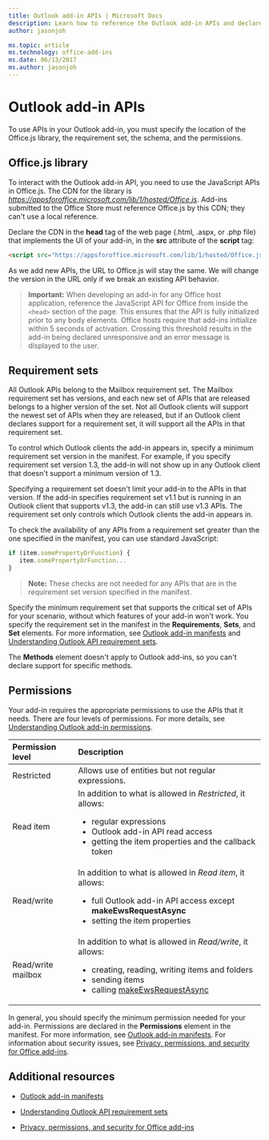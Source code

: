 ```yaml
---
title: Outlook add-in APIs | Microsoft Docs
description: Learn how to reference the Outlook add-in APIs and declare permissions in your Outlook add-in.
author: jasonjoh

ms.topic: article
ms.technology: office-add-ins
ms.date: 06/13/2017
ms.author: jasonjoh
---
```


# Outlook add-in APIs

To use APIs in your Outlook add-in, you must specify the location of the Office.js library, the requirement set, the schema, and the permissions.

## Office.js library

To interact with the Outlook add-in API, you need to use the JavaScript APIs in Office.js. The CDN for the library is  _https://appsforoffice.microsoft.com/lib/1/hosted/Office.js_. Add-ins submitted to the Office Store must reference Office.js by this CDN; they can't use a local reference. 

Declare the CDN in the **head** tag of the web page (.html, .aspx, or .php file) that implements the UI of your add-in, in the **src** attribute of the **script** tag:


```HTML
<script src="https://appsforoffice.microsoft.com/lib/1/hosted/Office.js" type="text/javascript"></script>
```

As we add new APIs, the URL to Office.js will stay the same. We will change the version in the URL only if we break an existing API behavior.

> **Important:** 
When developing an  add-in for any Office host application, reference the JavaScript API for Office from inside the `<head>` section of the page. This ensures that the API is fully initialized prior to any body elements. Office hosts require that add-ins initialize within 5 seconds of activation. Crossing this threshold results in the add-in being declared unresponsive and an error message is displayed to the user.  

## Requirement sets

All Outlook APIs belong to the Mailbox requirement set. The Mailbox requirement set has versions, and each new set of APIs that are released belongs to a higher version of the set. Not all Outlook clients will support the newest set of APIs when they are released, but if an Outlook client declares support for a requirement set, it will support all the APIs in that requirement set. 

To control which Outlook clients the add-in appears in, specify a minimum requirement set version in the manifest. For example, if you specify requirement set version 1.3, the add-in will not show up in any Outlook client that doesn't support a minimum version of 1.3. 

Specifying a requirement set doesn't limit your add-in to the APIs in that version. If the add-in specifies requirement set v1.1 but is running in an Outlook client that supports v1.3, the add-in can still use v1.3 APIs. The requirement set only controls which Outlook clients the add-in appears in.

To check the availability of any APIs from a requirement set greater than the one specified in the manifest, you can use standard JavaScript:


```js
if (item.somePropertyOrFunction) {
   item.somePropertyOrFunction...  
}
```

> **Note:** These checks are not needed for any APIs that are in the requirement set version specified in the manifest.

Specify the minimum requirement set that supports the critical set of APIs for your scenario, without which features of your add-in won't work. You specify the requirement set in the manifest in the  **Requirements**, **Sets**, and **Set** elements. For more information, see [Outlook add-in manifests](manifests.md) and 
[Understanding Outlook API requirement sets](https://dev.office.com/reference/add-ins/outlook/tutorial-api-requirement-sets?product=outlook&version=v1.5).

The  **Methods** element doesn't apply to Outlook add-ins, so you can't declare support for specific methods.


## Permissions

Your add-in requires the appropriate permissions to use the APIs that it needs. There are four levels of permissions. For more details, see [Understanding Outlook add-in permissions](understanding-outlook-add-in-permissions.md).


|**Permission level**|**Description**|
|:-----|:-----|
|Restricted|Allows use of entities but not regular expressions.|
|Read item|In addition to what is allowed in  _Restricted_, it allows:<ul><li>regular expressions</li><li>Outlook add-in API read access</li><li>getting the item properties and the callback token</li></ul>|
|Read/write|In addition to what is allowed in  _Read item_, it allows:<ul><li>full Outlook add-in API access except <b>makeEwsRequestAsync</b></li><li>setting the item properties</li></ul>|
|Read/write mailbox|In addition to what is allowed in  _Read/write_, it allows:<ul><li>creating, reading, writing items and folders</li><li>sending items</li><li>calling [makeEwsRequestAsync](https://dev.office.com/reference/add-ins/outlook/1.5/Office.context.mailbox?product=outlook&version=v1.5#makeewsrequestasyncdata-callback-usercontext)</li></ul>|
In general, you should specify the minimum permission needed for your add-in. Permissions are declared in the  **Permissions** element in the manifest. For more information, see [Outlook add-in manifests](manifests.md). For information about security issues, see [Privacy, permissions, and security for Office add-ins](https://dev.office.com/docs/add-ins/develop/privacy-and-security?product=outlook).


## Additional resources

- [Outlook add-in manifests](manifests.md)

- [Understanding Outlook API requirement sets](https://dev.office.com/reference/add-ins/outlook/tutorial-api-requirement-sets?product=outlook&version=v1.5)
    
- [Privacy, permissions, and security for Office add-ins](https://dev.office.com/docs/add-ins/develop/privacy-and-security?product=outlook)
    
